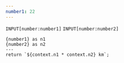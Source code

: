 ```yaml
---
number1: 22
---
```

`INPUT[number:number1]`
`INPUT[number:number2]`

```meta-bind-js-view
{number1} as n1
{number2} as n2
---
return `${context.n1 * context.n2} km`;
```

